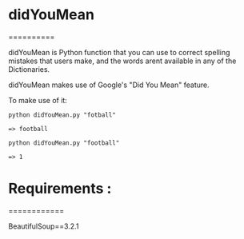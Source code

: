 didYouMean
==========
==========

didYouMean is Python function that you can use to correct spelling mistakes that users make, and the words arent available in any of the Dictionaries.

didYouMean makes use of Google's "Did You Mean" feature.

To make use of it:

	python didYouMean.py "fotball"

	=> football

	python didYouMean.py "football"

	=> 1


Requirements :
============
============

BeautifulSoup==3.2.1
